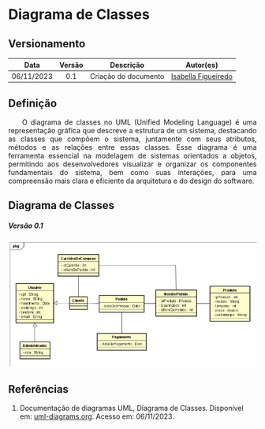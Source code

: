 # Diagrama de Classes
## Versionamento
| Data | Versão | Descrição | Autor(es) |
|:----:|:------:|:---------:|:---------:|
| 06/11/2023 | 0.1 | Criação do documento | [Isabella Figueiredo](https://github.com/isabellafigueiredo) |

## Definição

<p align="justify">&emsp;&emsp;O diagrama de classes no UML (Unified Modeling Language) é uma representação gráfica que descreve a estrutura de um sistema, destacando as classes que compõem o sistema, juntamente com seus atributos, métodos e as relações entre essas classes. Esse diagrama é uma ferramenta essencial na modelagem de sistemas orientados a objetos, permitindo aos desenvolvedores visualizar e organizar os componentes fundamentais do sistema, bem como suas interações, para uma compreensão mais clara e eficiente da arquitetura e do design do software.</p>

## Diagrama de Classes

##### *Versão 0.1*
![diagrama_de_Classes](./Imgs/DiagramaDeClasse_1.jpg)

## Referências

1. Documentação de diagramas UML, Diagrama de Classes. Disponível em: [uml-diagrams.org](https://www.uml-diagrams.org/class-diagrams-overview.html). Acesso em: 06/11/2023.